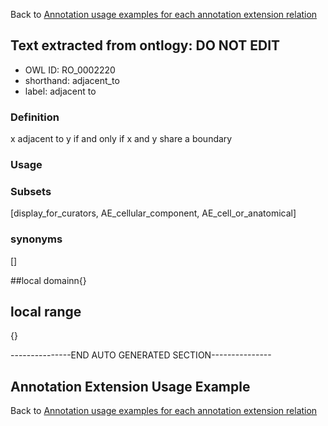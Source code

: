 Back to [Annotation usage examples for each annotation extension relation](http://wiki.geneontology.org/index.php/Annotation_usage_examples_for_each_annotation_extension_relation)

## Text extracted from ontlogy: DO NOT EDIT
* OWL ID: RO_0002220
* shorthand: adjacent_to
* label: adjacent to

### Definition
x adjacent to y if and only if x and y share a boundary

### Usage


### Subsets
[display_for_curators, AE_cellular_component, AE_cell_or_anatomical]

### synonyms
[]

##local domainn{}

## local range
{}

---------------END AUTO GENERATED SECTION---------------


Annotation Extension Usage Example
----------------------------------

Back to [Annotation usage examples for each annotation extension relation](http://wiki.geneontology.org/index.php/Annotation_usage_examples_for_each_annotation_extension_relation)
